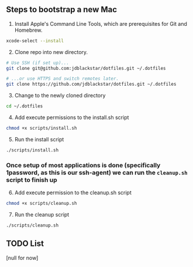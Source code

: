 ## Steps to bootstrap a new Mac

1. Install Apple's Command Line Tools, which are prerequisites for Git and Homebrew.

```zsh
xcode-select --install
```


2. Clone repo into new directory.

```zsh
# Use SSH (if set up)...
git clone git@github.com:jdblackstar/dotfiles.git ~/.dotfiles

# ...or use HTTPS and switch remotes later.
git clone https://github.com/jdblackstar/dotfiles.git ~/.dotfiles
```

3. Change to the newly cloned directory
```zsh
cd ~/.dotfiles
```

4. Add execute permissions to the install.sh script

```zsh
chmod +x scripts/install.sh
```

5. Run the install script

```zsh
./scripts/install.sh
```

### Once setup of most applications is done (specifically 1password, as this is our ssh-agent) we can run the `cleanup.sh` script to finish up

6. Add execute permission to the cleanup.sh script

```zsh
chmod +x scripts/cleanup.sh
```

7. Run the cleanup script

```zsh
./scripts/cleanup.sh
```

## TODO List
[null for now]
